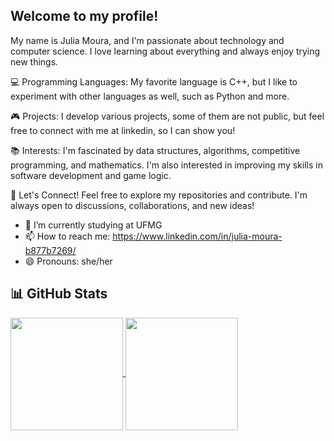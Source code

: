 ## Welcome to my profile! 

My name is Julia Moura, and I'm passionate about technology and computer science. I love learning about everything and always enjoy trying new things.

💻 Programming Languages: My favorite language is C++, but I like to experiment with other languages as well, such as Python and more.

🎮 Projects: I develop various projects, some of them are not public, but feel free to connect with me at linkedin, so I can show you!

📚 Interests: I'm fascinated by data structures, algorithms, competitive programming, and mathematics. I'm also interested in improving my skills in software development and game logic.

🚀 Let's Connect! Feel free to explore my repositories and contribute. I'm always open to discussions, collaborations, and new ideas!

- 🔭 I’m currently studying at UFMG
- 📫 How to reach me: https://www.linkedin.com/in/julia-moura-b877b7269/
- 😄 Pronouns: she/her

## 📊 GitHub Stats

<a href="https://github.com/seu-usuario">
  <img height=180 align="center" src="https://github-readme-stats.vercel.app/api?username=seu-usuario&show_icons=true&theme=gruvbox" />
</a>
<a href="https://github.com/seu-usuario">
  <img height=180 align="center" src="https://github-readme-stats.vercel.app/api/top-langs/?username=seu-usuario&layout=compact&langs_count=8&theme=gruvbox" />
</a>
